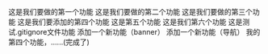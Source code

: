 这是我们要做的第一个功能
这是我们要做的第二个功能
这是我们要做的第三个功能
这是我们要添加的第四个功能
这是第五个功能
这是我们第六个功能
这是测试.gitignore文件功能
添加一个新功能（banner）
添加一个新功能（导航）
我的第四个功能，......(完成了)